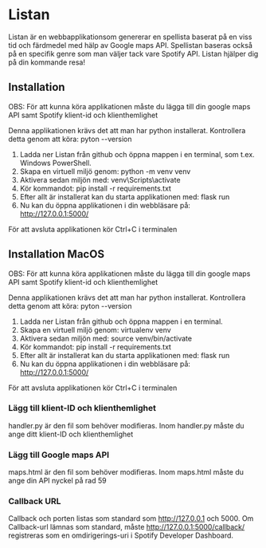 # Listan

Listan är en webbapplikationsom genererar en spellista baserat på en viss tid och färdmedel med hälp av Google maps API. Spellistan baseras också på en specifik genre som man väljer tack vare Spotify API. Listan hjälper dig på din kommande resa!

## Installation

OBS: För att kunna köra applikationen måste du lägga till din google maps API samt Spotify klient-id och klienthemlighet

Denna applikationen krävs det att man har python installerat. Kontrollera detta genom att köra: pyton --version

1. Ladda ner Listan från github och öppna mappen i en terminal, som t.ex. Windows PowerShell. 
2. Skapa en virtuell miljö genom: python -m venv venv
3. Aktivera sedan miljön med: venv\Scripts\activate
4. Kör kommandot: pip install -r requirements.txt
5. Efter allt är installerat kan du starta applikationen med: flask run
6. Nu kan du öppna applikationen i din webbläsare på: http://127.0.0.1:5000/

För att avsluta applikationen kör Ctrl+C i terminalen

## Installation MacOS

OBS: För att kunna köra applikationen måste du lägga till din google maps API samt Spotify klient-id och klienthemlighet

Denna applikationen krävs det att man har python installerat. Kontrollera detta genom att köra: pyton --version

1. Ladda ner Listan från github och öppna mappen i en terminal. 
2. Skapa en virtuell miljö genom: virtualenv venv
3. Aktivera sedan miljön med: source venv/bin/activate
4. Kör kommandot: pip install -r requirements.txt
5. Efter allt är installerat kan du starta applikationen med: flask run
6. Nu kan du öppna applikationen i din webbläsare på: http://127.0.0.1:5000/

För att avsluta applikationen kör Ctrl+C i terminalen

### Lägg till klient-ID och klienthemlighet

handler.py är den fil som behöver modifieras. Inom handler.py måste du ange ditt klient-ID och klienthemlighet

### Lägg till Google maps API

maps.html är den fil som behöver modifieras. Inom maps.html måste du ange din API nyckel på rad 59

### Callback URL
Callback och porten listas som standard som http://127.0.0.1 och 5000. Om Callback-url lämnas som standard, måste http://127.0.0.1:5000/callback/ registreras som en omdirigerings-uri i Spotify Developer Dashboard.
